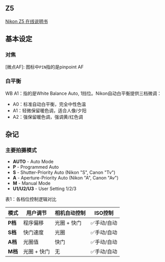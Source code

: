 
## Z5

[Nikon Z5 在线说明书](https://onlinemanual.nikonimglib.com/z5/zh-cn/index.html)

## 基本设定

### 对焦

[微点AF]: 图标中`PIN`指的是pinpoint AF

### 白平衡

WB A1：指的是White Balance Auto, 1挡位。Nikon自动白平衡提供三档微调：
- A0：标准自动白平衡，完全中性色温
- A1：轻微保留暖色调，适合人像/夕阳
- A2：强保留暖色调，强调黄/红色调

## 杂记

### 主要拍摄模式
- **AUTO** - Auto Mode  
- **P** - Programmed Auto  
- **S** - Shutter-Priority Auto (Nikon "S", Canon "Tv")  
- **A** - Aperture-Priority Auto (Nikon "A", Canon "Av")  
- **M** - Manual Mode
- **U1/U2/U3** - User Setting 1/2/3


表1：各档位控制逻辑对比

| 模式       | 用户调节        | 相机自动控制    | ISO控制          |
|------------|----------------|----------------|------------------|
| **P档**    | 程序偏移        | 光圈 + 快门     | ✅手动/自动     |
| **S档**    | 快门速度        | 光圈            | ✅手动/自动     |
| **A档**    | 光圈值          | 快门        | ✅手动/自动   |
| **M档**    | 光圈 + 快门     | 无              |✅手动/自动  |